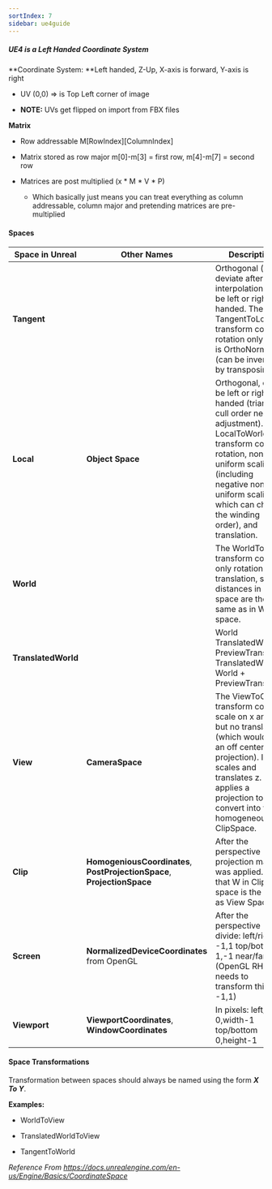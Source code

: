```yaml
---
sortIndex: 7
sidebar: ue4guide
---
```


##### UE4 is a Left Handed Coordinate System

**Coordinate System: **Left handed, Z-Up, X-axis is forward, Y-axis is right

- UV (0,0) => is Top Left corner of image

- **NOTE:** UVs get flipped on import from FBX files

**Matrix**

- Row addressable M\[RowIndex]\[ColumnIndex]

- Matrix stored as row major m\[0]-m\[3] = first row, m\[4]-m\[7] = second row

- Matrices are post multiplied (x \* M \* V \* P)

  - Which basically just means you can treat everything as column addressable, column major and pretending matrices are pre-multiplied

#### Spaces

| **Space in Unreal** | **Other Names**                                                          | **Description**                                                                                                                                                                                                                                                          |
| ------------------- | ------------------------------------------------------------------------ | ------------------------------------------------------------------------------------------------------------------------------------------------------------------------------------------------------------------------------------------------------------------------ |
| **Tangent**         |                                                                          | Orthogonal (can deviate after interpolation), can be left or right handed. The TangentToLocal transform contains rotation only, so it is OrthoNormal (can be inverted by transposing).                                                                                   |
| **Local**           | **Object Space**                                                         | Orthogonal, can be left or right handed (triangle cull order needs adjustment). The LocalToWorld transform contains rotation, non-uniform scaling (including negative non-uniform scaling which can change the winding order), and translation.                          |
| **World**           |                                                                          | The WorldToView transform contains only rotation and translation, so distances in View space are the same as in World space.                                                                                                                                             |
| **TranslatedWorld** |                                                                          | World       TranslatedWorld - PreviewTranslation                                                                    TranslatedWorld    World + PreviewTranslation                                                                                                        |
| **View**            | **CameraSpace**                                                          | The ViewToClip transform contains scale on x and y, but no translation (which would be an off center projection). It scales and translates z. It also applies a projection to convert into the homogeneous ClipSpace.                                                    |
| **Clip**            | **HomogeniousCoordinates**, **PostProjectionSpace**, **ProjectionSpace** | After the perspective projection matrix was applied. Note that W in Clip space is the same as View Space Z.                                                                                                                                                              |
| **Screen**          | **NormalizedDeviceCoordinates** from OpenGL                              | After the perspective divide:                                 left/right -1,1                                                                       top/bottom 1,-1                                            near/far 0,1 (OpenGL RHI needs to transform this to -1,1) |
| **Viewport**        | **ViewportCoordinates**, **WindowCoordinates**                           | In pixels:                                                                                                          left/right 0,width-1                                                               top/bottom 0,height-1                                             |

#### Space Transformations

Transformation between spaces should always be named using the form ***X To Y***.

**Examples:**

- WorldToView

- TranslatedWorldToView

- TangentToWorld

*Reference From <https://docs.unrealengine.com/en-us/Engine/Basics/CoordinateSpace>*
